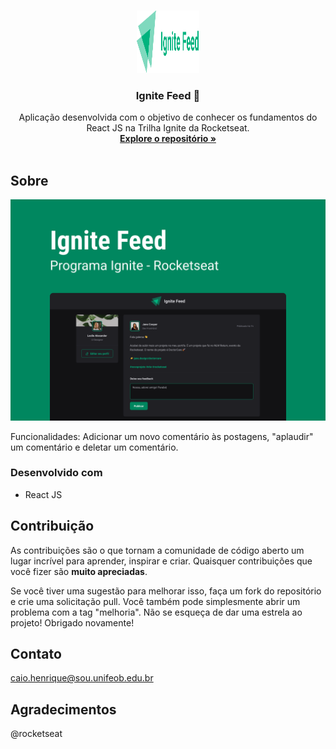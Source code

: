 <a name="readme-top"></a>

<br />
<div align="center">
  <a href="https://github.com/caiobarbosadev/ignite-feed-reactjs">
    <img src="https://raw.githubusercontent.com/caiobarbosadev/ignite-feed-reactjs/master/Logo.svg" alt="Logo" width="100" height="100">
  </a>

<h3 align="center">Ignite Feed 🚀</h3>

  <p align="center">
    Aplicação desenvolvida com o objetivo de conhecer os fundamentos do React JS na Trilha Ignite da Rocketseat.
    <br />
    <a href="https://github.com/caiobarbosadev/ignite-feed-reactjs"><strong>Explore o repositório »</strong></a>
    <br />
    <br />
  </p>
</div>

## Sobre

![To Do List React](https://github.com/caiobarbosadev/ignite-feed-reactjs/blob/master/Capa.png)

Funcionalidades:
Adicionar um novo comentário às postagens, "aplaudir" um comentário e deletar um comentário.

### Desenvolvido com

* React JS

## Contribuição

As contribuições são o que tornam a comunidade de código aberto um lugar incrível para aprender, inspirar e criar. Quaisquer contribuições que você fizer são **muito apreciadas**.

Se você tiver uma sugestão para melhorar isso, faça um fork do repositório e crie uma solicitação pull. Você também pode simplesmente abrir um problema com a tag "melhoria".
Não se esqueça de dar uma estrela ao projeto! Obrigado novamente!

## Contato

caio.henrique@sou.unifeob.edu.br

## Agradecimentos

@rocketseat
